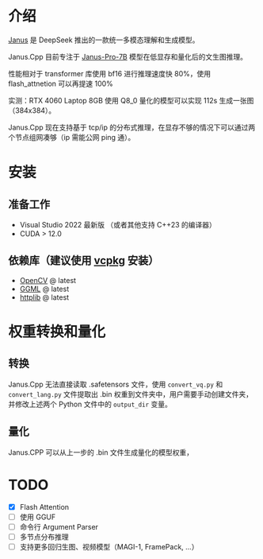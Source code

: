 # 介绍
[Janus](https://github.com/deepseek-ai/Janus) 是 DeepSeek 推出的一款统一多模态理解和生成模型。

Janus.Cpp 目前专注于 [Janus-Pro-7B](https://huggingface.co/deepseek-ai/Janus-Pro-7B) 模型在低显存和量化后的文生图推理。

性能相对于 transformer 库使用 bf16 进行推理速度快 80%，使用 flash_attnetion 可以再提速 100%

实测：RTX 4060 Laptop 8GB 使用 Q8_0 量化的模型可以实现 112s 生成一张图（384x384）。

Janus.Cpp 现在支持基于 tcp/ip 的分布式推理，在显存不够的情况下可以通过两个节点组网凑够（ip 需能公网 ping 通）。

# 安装
## 准备工作
- Visual Studio 2022 最新版 （或者其他支持 C++23 的编译器）
- CUDA > 12.0
## 依赖库（建议使用 [vcpkg](https://github.com/microsoft/vcpkg/) 安装）
- [OpenCV](https://github.com/opencv/opencv) @ latest
- [GGML](https://github.com/ggerganov/ggml) @ latest
- [httplib](https://github.com/yhirose/cpp-httplib) @ latest

# 权重转换和量化
## 转换
Janus.Cpp 无法直接读取 .safetensors 文件，使用 `convert_vq.py` 和 `convert_lang.py` 文件提取出 .bin 权重到文件夹中，用户需要手动创建文件夹，并修改上述两个 Python 文件中的 `output_dir` 变量。

## 量化
Janus.CPP 可以从上一步的 .bin 文件生成量化的模型权重，

# TODO
- [x] Flash Attention
- [ ] 使用 GGUF
- [ ] 命令行 Argument Parser
- [ ] 多节点分布推理
- [ ] 支持更多回归生图、视频模型（MAGI-1, FramePack, ...）
